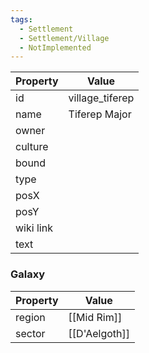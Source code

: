 ```yaml
---
tags:
  - Settlement
  - Settlement/Village
  - NotImplemented
---
```


| Property  | Value           |
| --------- | --------------- |
| id        | village_tiferep |
| name      | Tiferep Major   |
| owner     |                 |
| culture   |                 |
| bound     |                 |
| type      |                 |
| posX      |                 |
| posY      |                 |
| wiki link |                 |
| text      |                 |

### Galaxy
| Property | Value         |
| -------- | ------------- |
| region   | [[Mid Rim]]   |
| sector   | [[D'Aelgoth]] |
